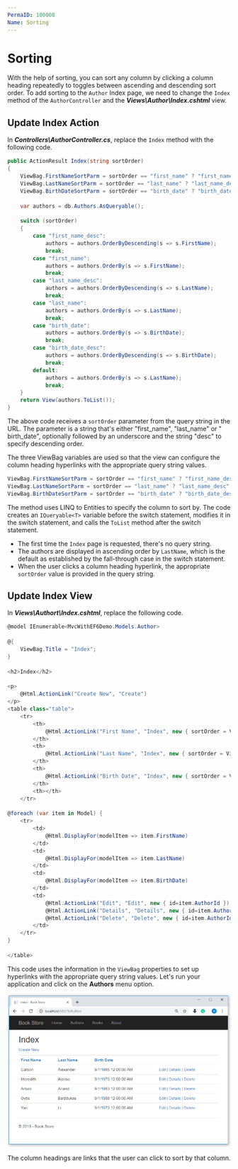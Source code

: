 ```yaml
---
PermaID: 100008
Name: Sorting
---
```


# Sorting

With the help of sorting, you can sort any column by clicking a column heading repeatedly to toggles between ascending and descending sort order. To add sorting to the `Author` Index page, we need to change the `Index` method of the `AuthorController` and the ***Views\Author\Index.cshtml*** view.

## Update Index Action

In ***Controllers\AuthorController.cs***, replace the `Index` method with the following code.

```csharp
public ActionResult Index(string sortOrder)
{
    ViewBag.FirstNameSortParm = sortOrder == "first_name" ? "first_name_desc" : "first_name";
    ViewBag.LastNameSortParm = sortOrder == "last_name" ? "last_name_desc" : "last_name";
    ViewBag.BirthDateSortParm = sortOrder == "birth_date" ? "birth_date_desc" : "birth_date";

    var authors = db.Authors.AsQueryable();

    switch (sortOrder)
    {                
        case "first_name_desc":
            authors = authors.OrderByDescending(s => s.FirstName);
            break;
        case "first_name":
            authors = authors.OrderBy(s => s.FirstName);
            break;
        case "last_name_desc":
            authors = authors.OrderByDescending(s => s.LastName);
            break;
        case "last_name":
            authors = authors.OrderBy(s => s.LastName);
            break;
        case "birth_date":
            authors = authors.OrderBy(s => s.BirthDate);
            break;
        case "birth_date_desc":
            authors = authors.OrderByDescending(s => s.BirthDate);
            break;
        default:
            authors = authors.OrderBy(s => s.LastName);
            break;
    }
    return View(authors.ToList());
}
```

The above code receives a `sortOrder` parameter from the query string in the URL. The parameter is a string that's either "first_name", "last_name" or " birth_date", optionally followed by an underscore and the string "desc" to specify descending order.

The three ViewBag variables are used so that the view can configure the column heading hyperlinks with the appropriate query string values.

```csharp
ViewBag.FirstNameSortParm = sortOrder == "first_name" ? "first_name_desc" : "first_name";
ViewBag.LastNameSortParm = sortOrder == "last_name" ? "last_name_desc" : "last_name";
ViewBag.BirthDateSortParm = sortOrder == "birth_date" ? "birth_date_desc" : "birth_date";
```

The method uses LINQ to Entities to specify the column to sort by. The code creates an `IQueryable<T>` variable before the switch statement, modifies it in the switch statement, and calls the `ToList` method after the switch statement. 

 - The first time the `Index` page is requested, there's no query string. 
 - The authors are displayed in ascending order by `LastName`, which is the default as established by the fall-through case in the switch statement. 
 - When the user clicks a column heading hyperlink, the appropriate `sortOrder` value is provided in the query string.


## Update Index View

In ***Views\Authort\Index.cshtml***, replace the following code.

```csharp
@model IEnumerable<MvcWithEF6Demo.Models.Author>

@{
    ViewBag.Title = "Index";
}

<h2>Index</h2>

<p>
    @Html.ActionLink("Create New", "Create")
</p>
<table class="table">
    <tr>
        <th>
            @Html.ActionLink("First Name", "Index", new { sortOrder = ViewBag.FirstNameSortParm })
        </th>
        <th>
            @Html.ActionLink("Last Name", "Index", new { sortOrder = ViewBag.LastNameSortParm })
        </th>
        <th>
            @Html.ActionLink("Birth Date", "Index", new { sortOrder = ViewBag.BirthDateSortParm })
        </th>
        <th></th>
    </tr>

@foreach (var item in Model) {
    <tr>
        <td>
            @Html.DisplayFor(modelItem => item.FirstName)
        </td>
        <td>
            @Html.DisplayFor(modelItem => item.LastName)
        </td>
        <td>
            @Html.DisplayFor(modelItem => item.BirthDate)
        </td>
        <td>
            @Html.ActionLink("Edit", "Edit", new { id=item.AuthorId }) |
            @Html.ActionLink("Details", "Details", new { id=item.AuthorId }) |
            @Html.ActionLink("Delete", "Delete", new { id=item.AuthorId })
        </td>
    </tr>
}

</table>
```

This code uses the information in the `ViewBag` properties to set up hyperlinks with the appropriate query string values. Let's run your application and click on the **Authors** menu option.

<img src="images/sorting-1.png">

The column headings are links that the user can click to sort by that column.

